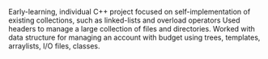 Early-learning, individual C++ project focused on self-implementation of existing collections, such as linked-lists and overload operators Used headers to manage a large collection of files and directories. Worked with data structure for managing an account with budget using trees, templates, arraylists, I/O files, classes.
